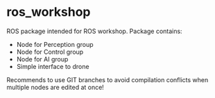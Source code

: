 # ros_workshop
ROS package intended for ROS workshop. 
Package contains:
- Node for Perception group
- Node for Control group
- Node for AI group
- Simple interface to drone

Recommends to use GIT branches to avoid compilation conflicts when multiple nodes are edited at once!

